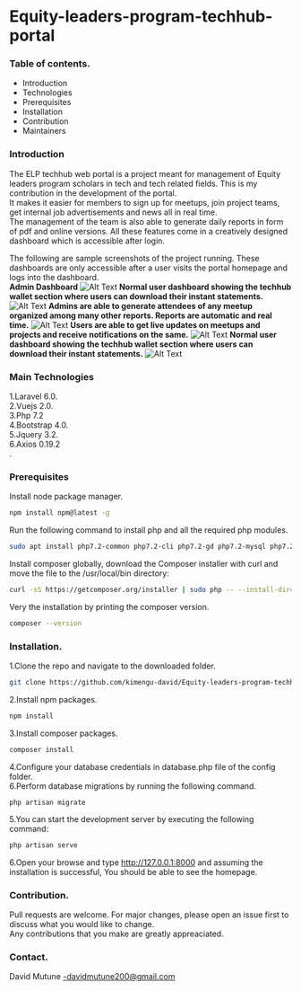 # Equity-leaders-program-techhub-portal

### Table of contents.</br>
* Introduction
* Technologies
* Prerequisites
* Installation
* Contribution
* Maintainers



### Introduction </br>
The ELP techhub web portal is a project meant for management of Equity leaders program scholars in tech and tech related fields. This is my contribution in the development of the portal.</br>
It makes it easier for members to sign up for meetups, join project teams, get internal job advertisements and news all in real  time.</br>The management of the team is also able to generate daily reports in form of pdf and online versions. All these features come in a creatively designed dashboard which is accessible after login.

The following are sample screenshots of the project running. These dashboards are only accessible after a user visits the portal homepage and logs into the dashboard.</br>
**Admin Dashboard**
![Alt Text](https://davikani.s3.eu-west-3.amazonaws.com/githubProjectsImages/ELPtechhub/adminpanel2.png)
**Normal user dashboard showing the techhub wallet section where users can download their instant statements.**
![Alt Text](https://davikani.s3.eu-west-3.amazonaws.com/githubProjectsImages/ELPtechhub/user.png)
**Admins are able to generate attendees of any meetup organized among many other reports.   Reports are automatic and real time.**
![Alt Text](https://davikani.s3.eu-west-3.amazonaws.com/githubProjectsImages/ELPtechhub/meetups.png)
**Users are able to get live updates on meetups and projects and receive notifications on the same.**
![Alt Text](https://davikani.s3.eu-west-3.amazonaws.com/githubProjectsImages/ELPtechhub/news.png)
**Normal user dashboard showing the techhub wallet section where users can download their instant statements.**
![Alt Text](https://davikani.s3.eu-west-3.amazonaws.com/githubProjectsImages/ELPtechhub/user.png)

### Main Technologies </br>
1.Laravel 6.0.</br>
2.Vuejs 2.0.</br>
3.Php 7.2</br>
4.Bootstrap 4.0.</br>
5.Jquery 3.2. </br>
6.Axios 0.19.2 </br>.


### Prerequisites </br>
Install node package manager.
```bash
npm install npm@latest -g
```
Run the following command to install php and all the required php modules.
```bash
sudo apt install php7.2-common php7.2-cli php7.2-gd php7.2-mysql php7.2-curl php7.2-intl php7.2-mbstring php7.2-bcmath php7.2-imap php7.2-xml php7.2-zip
```
Install composer globally, download the Composer installer with curl and move the file to the /usr/local/bin directory:
```bash
curl -sS https://getcomposer.org/installer | sudo php -- --install-dir=/usr/local/bin --filename=composer
```
Very the installation by printing the composer version.
```bash
composer --version
```
### Installation. </br>
1.Clone the repo and navigate to the downloaded folder.
```bash
git clone https://github.com/kimengu-david/Equity-leaders-program-techhub-portal
```
2.Install npm packages.
```bash
npm install
```
3.Install composer packages.
```bash
composer install
```
4.Configure your database credentials in database.php file of the config folder.</br>
6.Perform database migrations by running the following command.
```bash.
php artisan migrate
```
5.You can start the development server by executing the following command:
```bash
php artisan serve
```
6.Open your browse and type http://127.0.0.1:8000 and assuming the installation is successful, You should be able to see the homepage.




### Contribution.
Pull requests are welcome. For major changes, please open an issue first to discuss what you would like to change.</br>
Any contributions that you make are greatly appreaciated.
  

### Contact.
David Mutune -davidmutune200@gmail.com





 
